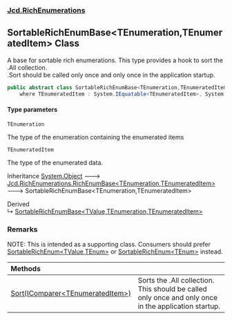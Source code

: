 ### [Jcd.RichEnumerations](Jcd.RichEnumerations.md 'Jcd.RichEnumerations')

## SortableRichEnumBase<TEnumeration,TEnumeratedItem> Class

A base for sortable rich enumerations. This type provides a hook to sort the .All collection.  
.Sort should be called only once and only once in the application startup.

```csharp
public abstract class SortableRichEnumBase<TEnumeration,TEnumeratedItem> : Jcd.RichEnumerations.RichEnumBase<TEnumeration, TEnumeratedItem>
    where TEnumeratedItem : System.IEquatable<TEnumeratedItem>, System.IComparable<TEnumeratedItem>
```
#### Type parameters

<a name='Jcd.RichEnumerations.SortableRichEnumBase_TEnumeration,TEnumeratedItem_.TEnumeration'></a>

`TEnumeration`

The type of the enumeration containing the enumerated items

<a name='Jcd.RichEnumerations.SortableRichEnumBase_TEnumeration,TEnumeratedItem_.TEnumeratedItem'></a>

`TEnumeratedItem`

The type of the enumerated data.

Inheritance [System.Object](https://docs.microsoft.com/en-us/dotnet/api/System.Object 'System.Object') &#129106; [Jcd.RichEnumerations.RichEnumBase&lt;](Jcd.RichEnumerations.RichEnumBase_TEnumeration,TEnumeratedItem_.md 'Jcd.RichEnumerations.RichEnumBase<TEnumeration,TEnumeratedItem>')[TEnumeration](Jcd.RichEnumerations.SortableRichEnumBase_TEnumeration,TEnumeratedItem_.md#Jcd.RichEnumerations.SortableRichEnumBase_TEnumeration,TEnumeratedItem_.TEnumeration 'Jcd.RichEnumerations.SortableRichEnumBase<TEnumeration,TEnumeratedItem>.TEnumeration')[,](Jcd.RichEnumerations.RichEnumBase_TEnumeration,TEnumeratedItem_.md 'Jcd.RichEnumerations.RichEnumBase<TEnumeration,TEnumeratedItem>')[TEnumeratedItem](Jcd.RichEnumerations.SortableRichEnumBase_TEnumeration,TEnumeratedItem_.md#Jcd.RichEnumerations.SortableRichEnumBase_TEnumeration,TEnumeratedItem_.TEnumeratedItem 'Jcd.RichEnumerations.SortableRichEnumBase<TEnumeration,TEnumeratedItem>.TEnumeratedItem')[&gt;](Jcd.RichEnumerations.RichEnumBase_TEnumeration,TEnumeratedItem_.md 'Jcd.RichEnumerations.RichEnumBase<TEnumeration,TEnumeratedItem>') &#129106; SortableRichEnumBase<TEnumeration,TEnumeratedItem>

Derived  
&#8627; [SortableRichEnumBase&lt;TValue,TEnumeration,TEnumeratedItem&gt;](Jcd.RichEnumerations.SortableRichEnumBase_TValue,TEnumeration,TEnumeratedItem_.md 'Jcd.RichEnumerations.SortableRichEnumBase<TValue,TEnumeration,TEnumeratedItem>')

### Remarks
NOTE: This is intended as a supporting class. Consumers should prefer [SortableRichEnum&lt;TValue,TEnum&gt;](Jcd.RichEnumerations.SortableRichEnum_TValue,TEnum_.md 'Jcd.RichEnumerations.SortableRichEnum<TValue,TEnum>') or [SortableRichEnum&lt;TEnum&gt;](Jcd.RichEnumerations.SortableRichEnum_TEnum_.md 'Jcd.RichEnumerations.SortableRichEnum<TEnum>') instead.

| Methods | |
| :--- | :--- |
| [Sort(IComparer&lt;TEnumeratedItem&gt;)](Jcd.RichEnumerations.SortableRichEnumBase_TEnumeration,TEnumeratedItem_.Sort(System.Collections.Generic.IComparer_TEnumeratedItem_).md 'Jcd.RichEnumerations.SortableRichEnumBase<TEnumeration,TEnumeratedItem>.Sort(System.Collections.Generic.IComparer<TEnumeratedItem>)') | Sorts the .All collection. This should be called only once and only once in the application startup. |
